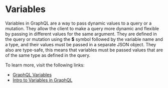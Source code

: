 # Variables

Variables in GraphQL are a way to pass dynamic values to a query or a mutation. They allow the client to make a query more dynamic and flexible by passing in different values for the same argument. They are defined in the query or mutation using the **$** symbol followed by the variable name and a type, and their values must be passed in a separate JSON object. They also are type-safe, this means that variables must be passed values that are of the same type as defined in the query.

To learn more, visit the following links:

- [GraphQL Variables](https://dgraph.io/docs/graphql/api/variables/)
- [Intro to Variables in GraphQL](https://graphql.org/learn/queries/#variables)
